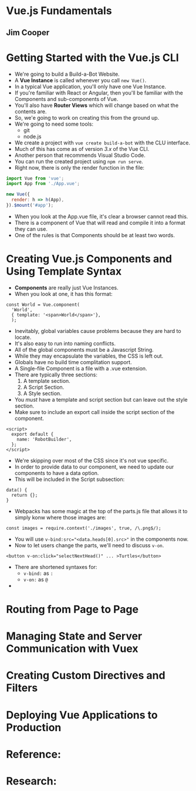 # Vue.js Fundamentals
## Jim Cooper

# Getting Started with the Vue.js CLI
- We're going to build a Build-a-Bot Website.
- A **Vue Instance** is called whenever you call `new Vue()`.
- In a typical Vue application, you'll only have one Vue Instance.
- If you're familiar with React or Angular, then you'll be familiar with the Components and sub-components of Vue.
- You'll also have **Router Views** which will change based on what the contents are.
- So, we'e going to work on creating this from the ground up.
- We're going to need some tools:
  * git
  * node.js
- We create a project with `vue create build-a-bot` with the CLU interface.
- Much of this has come as of version *3.x* of the Vue CLI.
- Another person that recommends Visual Studio Code.
- You can run the created project using `npm run serve`.
- Right now, there is only the render function in the file:
```js
import Vue from 'vue';
import App from './App.vue';

new Vue({
  render: h => h(App),
}).$mount('#app');

```
- When you look at the App.vue file, it's clear a browser cannot read this.
- There is a component of Vue that will read and compile it into a format they can use.
- One of the rules is that Components should be at least two words.


# Creating Vue.js Components and Using Template Syntax
- **Components** are really just Vue Instances.
- When you look at one, it has this format:
```
const World = Vue.component(
  'World',
  { template: '<span>World</span>'},
  );
```
- Inevitably, global variables cause problems because they are hard to locate.
- It's also easy to run into naming conflicts.
- All of the global components must be a Javascript String.
- While they may encapsulate the variables, the CSS is left out.
- Globals have no build time complitation support.
- A Single-file Component is a file with a .vue extension.
- There are typically three sections:
  1. A template section.
  2. A Script Section.
  3. A Style section.
- You *must* have a template and script section but can leave out the style section.
- Make sure to include an export call inside the script section of the component.
```
<script>
  export default {
    name: 'RobotBuilder',
  };
</script>
```
- We're skipping over most of the CSS since it's not vue specific.
- In order to provide data to our component, we need to update our components to have a data option.
- This will be included in the Script subsection:
```
data() {
  return {};
}

```
- Webpacks has some magic at the top of the parts.js file that allows it to simply konw where those images are:
```
const images = require.context('./images', true, /\.png$/);
```
- You will use `v-bind:src="<data.heads[0].src>"` in the components now.
- Now to let users change the parts, we'll need to discuss `v-on`.
```
<button v-on:click="selectNextHead()" ... >Turtles</button>
```
- There are shortened syntaxes for:
  * `v-bind:` as `:`
  * `v-on:` as `@`
-




# Routing from Page to Page

# Managing State and Server Communication with Vuex

# Creating Custom Directives and Filters

# Deploying Vue Applications to Production

# Reference:

# Research:
